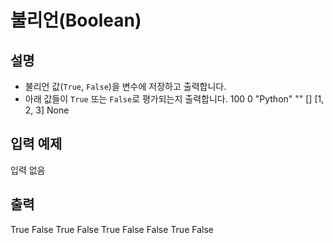 # 불리언(Boolean)

## 설명
- 불리언 값(`True`, `False`)을 변수에 저장하고 출력합니다.
- 아래 값들이 `True` 또는 `False`로 평가되는지 출력합니다.
100
0
"Python"
""
[]
[1, 2, 3]
None

## 입력 예제
입력 없음

## 출력
True
False
True
False
True
False
False
True
False
